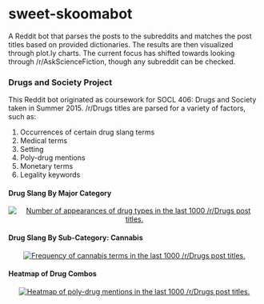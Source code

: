 # sweet-skoomabot
A Reddit bot that parses the posts to the subreddits and matches the post titles based on provided dictionaries.
The results are then visualized through plot.ly charts.
The current focus has shifted towards looking through /r/AskScienceFiction, though any subreddit can be checked.

### Drugs and Society Project

This Reddit bot originated as coursework for SOCL 406: Drugs and Society taken in Summer 2015.
/r/Drugs titles are parsed for a variety of factors, such as: 

1. Occurrences of certain drug slang terms
2. Medical terms
3. Setting
4. Poly-drug mentions
5. Monetary terms
6. Legality keywords

#### Drug Slang By Major Category

<div>
    <a href="https://plot.ly/~wodiesan/104/" target="_blank" title="Number of appearances of drug types in the last 1000 /r/Drugs post titles." style="display: block; text-align: center;"><img src="https://plot.ly/~wodiesan/104.png" alt="Number of appearances of drug types in the last 1000 /r/Drugs post titles." style="max-width: 100%;"  onerror="this.onerror=null;this.src='https://plot.ly/404.png';" /></a>
    <script data-plotly="wodiesan:104" src="https://plot.ly/embed.js" async></script>
</div>

#### Drug Slang By Sub-Category: Cannabis

<div>
    <a href="https://plot.ly/~wodiesan/201/" target="_blank" title="Frequency of cannabis terms in the last 1000 /r/Drugs post titles." style="display: block; text-align: center;"><img src="https://plot.ly/~wodiesan/201.png" alt="Frequency of cannabis terms in the last 1000 /r/Drugs post titles." style="max-width: 100%;"  onerror="this.onerror=null;this.src='https://plot.ly/404.png';" /></a>
    <script data-plotly="wodiesan:201" src="https://plot.ly/embed.js" async></script>
</div>

#### Heatmap of Drug Combos

<div>
    <a href="https://plot.ly/~wodiesan/108/" target="_blank" title="Heatmap of poly-drug mentions in the last 1000 /r/Drugs post titles." style="display: block; text-align: center;"><img src="https://plot.ly/~wodiesan/108.png" alt="Heatmap of poly-drug mentions in the last 1000 /r/Drugs post titles." style="max-width: 100%;"  onerror="this.onerror=null;this.src='https://plot.ly/404.png';" /></a>
    <script data-plotly="wodiesan:108" src="https://plot.ly/embed.js" async></script>
</div>

